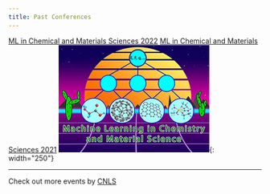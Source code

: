 ```yaml
---
title: Past Conferences
---
```


<!-- {:. style="text-align: center"}  -->
[ML in Chemical and Materials Sciences 2022](https://web.cvent.com/event/98d693ec-2328-4e76-bf46-c88d714cb55a/summary)
[ML in Chemical and Materials Sciences 2021](https://web.cvent.com/event/5e804abe-b0bb-4c3e-b5f8-94df8cd75147/summary)
![](/assets/past_events/2023-logo.webp){: width="250"}

--------------------       
Check out more events by [CNLS](https://cnls.lanl.gov/External/Conferences.php)

